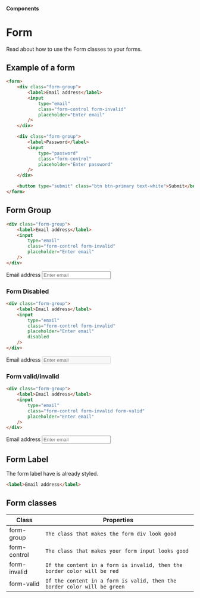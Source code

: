 #### Components

# Form

Read about how to use the Form classes to your forms.

## Example of a form

```html
<form>
    <div class="form-group">
        <label>Email address</label>
        <input
            type="email"
            class="form-control form-invalid"
            placeholder="Enter email"
        />
    </div>

    <div class="form-group">
        <label>Password</label>
        <input
            type="password"
            class="form-control"
            placeholder="Enter password"
        />
    </div>

    <button type="submit" class="btn btn-primary text-white">Submit</button>
</form>
```

## Form Group

```html
<div class="form-group">
    <label>Email address</label>
    <input
        type="email"
        class="form-control form-invalid"
        placeholder="Enter email"
    />
</div>
```

<div class="form-group">
    <label>Email address</label>
    <input
        type="email"
        class="form-control form-invalid"
        placeholder="Enter email"
    />
</div>

### Form Disabled

```html
<div class="form-group">
    <label>Email address</label>
    <input
        type="email"
        class="form-control form-invalid"
        placeholder="Enter email"
        disabled
    />
</div>
```

<div class="form-group">
    <label>Email address</label>
    <input
        type="email"
        class="form-control form-invalid"
        placeholder="Enter email"
        disabled
    />
</div>

### Form valid/invalid

```html
<div class="form-group">
    <label>Email address</label>
    <input
        type="email"
        class="form-control form-invalid form-valid"
        placeholder="Enter email"
    />
</div>
```

<div class="form-group">
    <label>Email address</label>
    <input
        type="email"
        class="form-control form-invalid form-valid"
        placeholder="Enter email"
        required
    />
</div>

## Form Label

The form label have is already styled.

```html
<label>Email address</label>
```

## Form classes

| Class        | Properties                                                               |
| ------------ | ------------------------------------------------------------------------ |
| form-group   | `The class that makes the form div look good`                            |
| form-control | `The class that makes your form input looks good`                        |
| form-invalid | `If the content in a form is invalid, then the border color will be red` |
| form-valid   | `If the content in a form is valid, then the border color will be green` |
